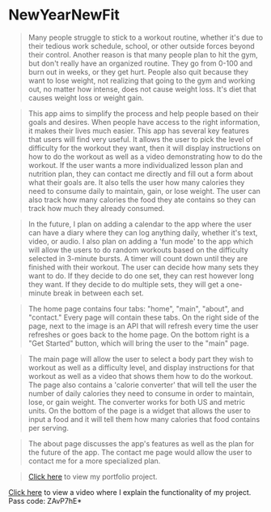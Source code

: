 # NewYearNewFit

> Many people struggle to stick to a workout routine, whether it's due to their tedious work schedule, school, or other outside forces beyond their control. Another reason is that many people plan to hit the gym, but don't really have an organized routine. They go from 0-100 and burn out in weeks, or they get hurt. People also quit because they want to lose weight, not realizing that going to the gym and working out, no matter how intense, does not cause weight loss. It's diet that causes weight loss or weight gain.

> This app aims to simplify the process and help people based on their goals and desires. When people have access to the right information, it makes their lives much easier. This app has several key features that users will find very useful. It allows the user to pick the level of difficulty for the workout they want, then it will display instructions on how to do the workout as well as a video demonstrating how to do the workout. If the user wants a more individualized lesson plan and nutrition plan, they can contact me directly and fill out a form about what their goals are. It also tells the user how many calories they need to consume daily to maintain, gain, or lose weight. The user can also track how many calories the food they ate contains so they can track how much they already consumed.

> In the future, I plan on adding a calendar to the app where the user can have a diary where they can log anything daily, whether it's text, video, or audio. I also plan on adding a 'fun mode' to the app which will allow the users to do random workouts based on the difficulty selected in 3-minute bursts. A timer will count down until they are finished with their workout. The user can decide how many sets they want to do. If they decide to do one set, they can rest however long they want. If they decide to do multiple sets, they will get a one-minute break in between each set.

> The home page contains four tabs: "home", "main", "about", and "contact." Every page will contain these tabs. On the right side of the page, next to the image is an API that will refresh every time the user refreshes or goes back to the home page. On the bottom right is a "Get Started" button, which will bring the user to the "main" page.

> The main page will allow the user to select a body part they wish to workout as well as a difficulty level, and display instructions for that workout as well as a video that shows them how to do the workout. The page also contains a 'calorie converter' that will tell the user the number of daily calories they need to consume in order to maintain, lose, or gain weight. The converter works for both US and metric units. On the bottom of the page is a widget that allows the user to input a food and it will tell them how many calories that food contains per serving.

> The about page discusses the app's features as well as the plan for the future of the app. The contact me page would allow the user to contact me for a more specialized plan.


> [Click here](https://new-year-new-fit.netlify.app/) to view my portfolio project.

[Click here](https://us06web.zoom.us/rec/share/IbUvHR2wWVJ7e8UlW7TAQiNd5Z9jFYjhhGVpG4Iv6__AJt-qkF0avU9v-NWIwKXK.npUymQRk8fMNG6D6) to view a video where I explain the functionality of my project. Pass code: ZAvP7hE*

